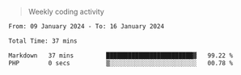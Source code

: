 > Weekly coding activity
<!--START_SECTION:waka-->

```txt
From: 09 January 2024 - To: 16 January 2024

Total Time: 37 mins

Markdown   37 mins         ████████████████████████▓   99.22 %
PHP        0 secs          ▒░░░░░░░░░░░░░░░░░░░░░░░░   00.78 %
```

<!--END_SECTION:waka-->
